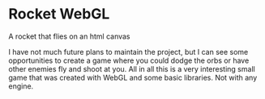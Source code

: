 # Rocket WebGL
 A rocket that flies on an html canvas

I have not much future plans to maintain the project, but I can see some opportunities to create a game where you could dodge the orbs or have other enemies fly and shoot at you. All in all this is a very interesting small game that was created with WebGL and some basic libraries. Not with any engine.
